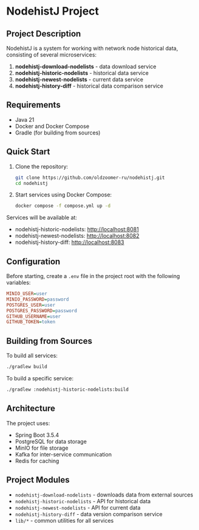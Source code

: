 # NodehistJ Project

## Project Description

NodehistJ is a system for working with network node historical data, consisting of several microservices:

1. **nodehistj-download-nodelists** - data download service
2. **nodehistj-historic-nodelists** - historical data service
3. **nodehistj-newest-nodelists** - current data service
4. **nodehistj-history-diff** - historical data comparison service

## Requirements

- Java 21
- Docker and Docker Compose
- Gradle (for building from sources)

## Quick Start

1. Clone the repository:

    ```bash
    git clone https://github.com/oldzoomer-ru/nodehistj.git
    cd nodehistj
    ```

2. Start services using Docker Compose:

    ```bash
    docker compose -f compose.yml up -d
    ```

Services will be available at:

- nodehistj-historic-nodelists: <http://localhost:8081>
- nodehistj-newest-nodelists: <http://localhost:8082>
- nodehistj-history-diff: <http://localhost:8083>

## Configuration

Before starting, create a `.env` file in the project root with the following variables:

```ini
MINIO_USER=user
MINIO_PASSWORD=password
POSTGRES_USER=user
POSTGRES_PASSWORD=password
GITHUB_USERNAME=user
GITHUB_TOKEN=token
```

## Building from Sources

To build all services:

```bash
./gradlew build
```

To build a specific service:

```bash
./gradlew :nodehistj-historic-nodelists:build
```

## Architecture

The project uses:

- Spring Boot 3.5.4
- PostgreSQL for data storage
- MinIO for file storage
- Kafka for inter-service communication
- Redis for caching

## Project Modules

- `nodehistj-download-nodelists` - downloads data from external sources
- `nodehistj-historic-nodelists` - API for historical data
- `nodehistj-newest-nodelists` - API for current data
- `nodehistj-history-diff` - data version comparison service
- `lib/*` - common utilities for all services
